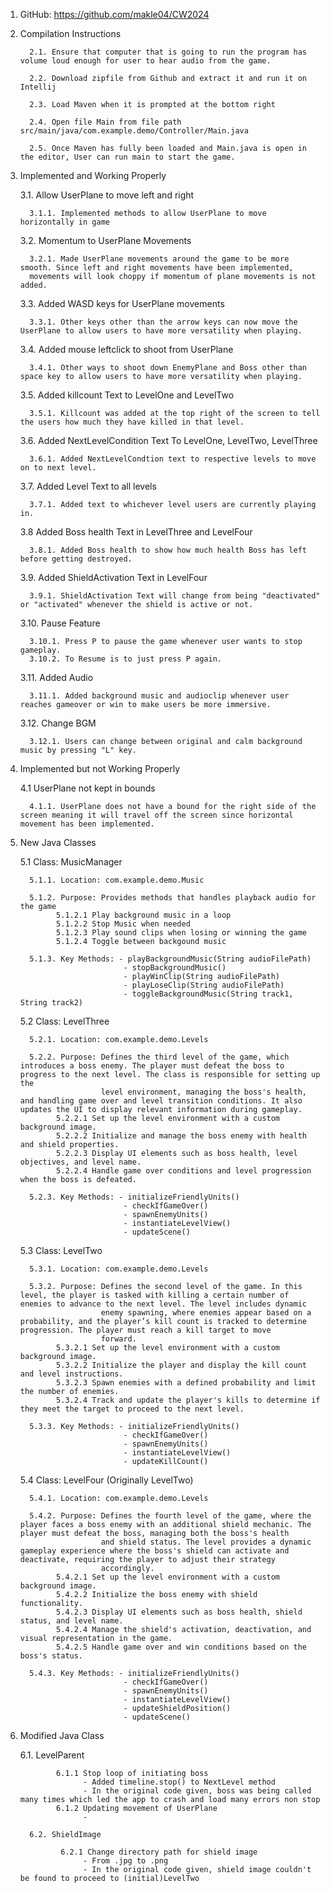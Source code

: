    1. GitHub: https://github.com/makle04/CW2024

   
   2. Compilation Instructions

            2.1. Ensure that computer that is going to run the program has volume loud enough for user to hear audio from the game.
   
            2.2. Download zipfile from Github and extract it and run it on Intellij
   
            2.3. Load Maven when it is prompted at the bottom right
   
            2.4. Open file Main from file path src/main/java/com.example.demo/Controller/Main.java

            2.5. Once Maven has fully been loaded and Main.java is open in the editor, User can run main to start the game.

   
   3. Implemented and Working Properly
   
      3.1. Allow UserPlane to move left and right

            3.1.1. Implemented methods to allow UserPlane to move horizontally in game
   
      3.2. Momentum to UserPlane Movements

            3.2.1. Made UserPlane movements around the game to be more smooth. Since left and right movements have been implemented,
            movements will look choppy if momentum of plane movements is not added.

      3.3. Added WASD keys for UserPlane movements

            3.3.1. Other keys other than the arrow keys can now move the UserPlane to allow users to have more versatility when playing.

      3.4. Added mouse leftclick to shoot from UserPlane

            3.4.1. Other ways to shoot down EnemyPlane and Boss other than space key to allow users to have more versatility when playing.

      3.5. Added killcount Text to LevelOne and LevelTwo

            3.5.1. Killcount was added at the top right of the screen to tell the users how much they have killed in that level.

      3.6. Added NextLevelCondition Text To LevelOne, LevelTwo, LevelThree

            3.6.1. Added NextLevelCondtion text to respective levels to move on to next level. 

      3.7. Added Level Text to all levels

            3.7.1. Added text to whichever level users are currently playing in.

      3.8 Added Boss health Text in LevelThree and LevelFour

            3.8.1. Added Boss health to show how much health Boss has left before getting destroyed.

      3.9. Added ShieldActivation Text in LevelFour

            3.9.1. ShieldActivation Text will change from being "deactivated" or "activated" whenever the shield is active or not.

      3.10. Pause Feature

            3.10.1. Press P to pause the game whenever user wants to stop gameplay.
            3.10.2. To Resume is to just press P again.

      3.11. Added Audio

            3.11.1. Added background music and audioclip whenever user reaches gameover or win to make users be more immersive.

      3.12. Change BGM
      
            3.12.1. Users can change between original and calm background music by pressing "L" key.

   
   4. Implemented but not Working Properly

      4.1 UserPlane not kept in bounds

            4.1.1. UserPlane does not have a bound for the right side of the screen meaning it will travel off the screen since horizontal movement has been implemented.

   
   5. New Java Classes

      5.1 Class: MusicManager

            5.1.1. Location: com.example.demo.Music
      
            5.1.2. Purpose: Provides methods that handles playback audio for the game
                  5.1.2.1 Play background music in a loop
                  5.1.2.2 Stop Music when needed
                  5.1.2.3 Play sound clips when losing or winning the game
                  5.1.2.4 Toggle between backgound music
      
            5.1.3. Key Methods: - playBackgroundMusic(String audioFilePath)
                                 - stopBackgroundMusic()
                                 - playWinClip(String audioFilePath)
                                 - playLoseClip(String audioFilePath)
                                 - toggleBackgroundMusic(String track1, String track2)

      5.2 Class: LevelThree

            5.2.1. Location: com.example.demo.Levels
      
            5.2.2. Purpose: Defines the third level of the game, which introduces a boss enemy. The player must defeat the boss to progress to the next level. The class is responsible for setting up the
                            level environment, managing the boss's health, and handling game over and level transition conditions. It also updates the UI to display relevant information during gameplay.
                  5.2.2.1 Set up the level environment with a custom background image.
                  5.2.2.2 Initialize and manage the boss enemy with health and shield properties.
                  5.2.2.3 Display UI elements such as boss health, level objectives, and level name.
                  5.2.2.4 Handle game over conditions and level progression when the boss is defeated.
      
            5.2.3. Key Methods: - initializeFriendlyUnits()
                                 - checkIfGameOver()
                                 - spawnEnemyUnits()
                                 - instantiateLevelView()
                                 - updateScene()

      5.3 Class: LevelTwo

            5.3.1. Location: com.example.demo.Levels
      
            5.3.2. Purpose: Defines the second level of the game. In this level, the player is tasked with killing a certain number of enemies to advance to the next level. The level includes dynamic
                            enemy spawning, where enemies appear based on a probability, and the player’s kill count is tracked to determine progression. The player must reach a kill target to move
                            forward.
                  5.3.2.1 Set up the level environment with a custom background image.
                  5.3.2.2 Initialize the player and display the kill count and level instructions.
                  5.3.2.3 Spawn enemies with a defined probability and limit the number of enemies.
                  5.3.2.4 Track and update the player's kills to determine if they meet the target to proceed to the next level.
      
            5.3.3. Key Methods: - initializeFriendlyUnits()
                                 - checkIfGameOver()
                                 - spawnEnemyUnits()
                                 - instantiateLevelView()
                                 - updateKillCount()

      5.4 Class: LevelFour (Originally LevelTwo)

            5.4.1. Location: com.example.demo.Levels
      
            5.4.2. Purpose: Defines the fourth level of the game, where the player faces a boss enemy with an additional shield mechanic. The player must defeat the boss, managing both the boss's health
                            and shield status. The level provides a dynamic gameplay experience where the boss's shield can activate and deactivate, requiring the player to adjust their strategy 
                            accordingly.
                  5.4.2.1 Set up the level environment with a custom background image.
                  5.4.2.2 Initialize the boss enemy with shield functionality.
                  5.4.2.3 Display UI elements such as boss health, shield status, and level name.
                  5.4.2.4 Manage the shield's activation, deactivation, and visual representation in the game.
                  5.4.2.5 Handle game over and win conditions based on the boss's status.
      
            5.4.3. Key Methods: - initializeFriendlyUnits()
                                 - checkIfGameOver()
                                 - spawnEnemyUnits()
                                 - instantiateLevelView()
                                 - updateShieldPosition()
                                 - updateScene()


   6. Modified Java Class

      6.1. LevelParent

                  6.1.1 Stop loop of initiating boss
                        - Added timeline.stop() to NextLevel method
                        - In the original code given, boss was being called many times which led the app to crash and load many errors non stop
                  6.1.2 Updating movement of UserPlane
                        - 

            6.2. ShieldImage

                   6.2.1 Change directory path for shield image
                        - From .jpg to .png
                        - In the original code given, shield image couldn't be found to proceed to (initial)LevelTwo
         
